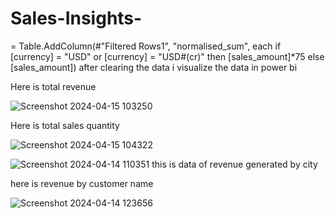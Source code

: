 # Sales-Insights-
= Table.AddColumn(#"Filtered Rows1", "normalised_sum", each if [currency] = "USD" or [currency] = "USD#(cr)" then [sales_amount]*75 else [sales_amount])
after clearing the data i visualize the data in power bi 

Here is total revenue

![Screenshot 2024-04-15 103250](https://github.com/HappyShreyansh/Sales-Insights-/assets/165375652/e1b692ed-7594-4d8e-a6f1-82a72ab1eb65)

Here is total sales quantity




![Screenshot 2024-04-15 104322](https://github.com/HappyShreyansh/Sales-Insights-/assets/165375652/1c49e36d-13ee-4295-a4a1-be168ea1a776)



![Screenshot 2024-04-14 110351](https://github.com/HappyShreyansh/Sales-Insights-/assets/165375652/b4fbbb13-bb8f-4b22-9b80-28c4ff79febb)
this is data of revenue generated by city

here is revenue by customer name 




![Screenshot 2024-04-14 123656](https://github.com/HappyShreyansh/Sales-Insights-/assets/165375652/733e6e84-001f-4314-824e-9e22285305f0)

